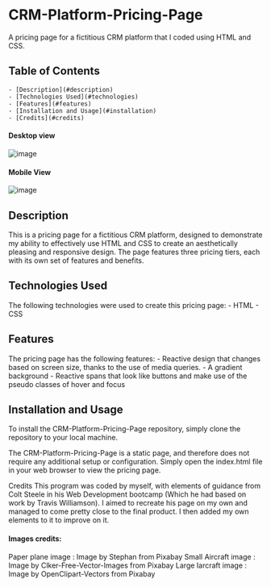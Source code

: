 # CRM-Platform-Pricing-Page
A pricing page for a fictitious CRM platform that I coded using HTML and CSS. 

## Table of Contents
    - [Description](#description)
    - [Technologies Used](#technologies)
    - [Features](#features)
    - [Installation and Usage](#installation)
    - [Credits](#credits)
  
#### Desktop view
![image](https://user-images.githubusercontent.com/123034061/226996000-6237c9b4-8d81-4caf-afa1-e91e866d45e3.png)

#### Mobile View
![image](https://user-images.githubusercontent.com/123034061/226996410-e239fdff-c94f-47a1-93ea-d6a6affe0199.png)


## Description <a name="description"/>
This is a pricing page for a fictitious CRM platform, designed to demonstrate my ability to effectively use HTML and CSS to create an aesthetically pleasing and responsive design. The page features three pricing tiers, each with its own set of features and benefits.


## Technologies Used <a name="technologies"/>
The following technologies were used to create this pricing page:
    - HTML
    - CSS


## Features <a name="technologies"/>
The pricing page has the following features:
    - Reactive design that changes based on screen size, thanks to the use of media queries.
    - A gradient background
    - Reactive spans that look like buttons and make use of the pseudo classes of hover and focus 
    
    
## Installation and Usage <a name="installation"/>
To install the CRM-Platform-Pricing-Page repository, simply clone the repository to your local machine.

The CRM-Platform-Pricing-Page is a static page, and therefore does not require any additional setup or configuration. Simply open the index.html file in your web browser to view the pricing page.


Credits <a name="credits"/>
This program was coded by myself, with elements of guidance from Colt Steele in his Web Development bootcamp (Which he had based on work by Travis Williamson). I aimed to recreate his page on my own and managed to come pretty close to the final product. 
I then added my own elements to it to improve on it. 

#### Images credits:
Paper plane image : Image by Stephan from Pixabay 
Small Aircraft image : Image by Clker-Free-Vector-Images from Pixabay 
Large Iarcraft image : Image by OpenClipart-Vectors from Pixabay
